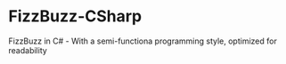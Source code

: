 FizzBuzz-CSharp
===============

FizzBuzz in C# - With a semi-functiona programming style, optimized for readability
